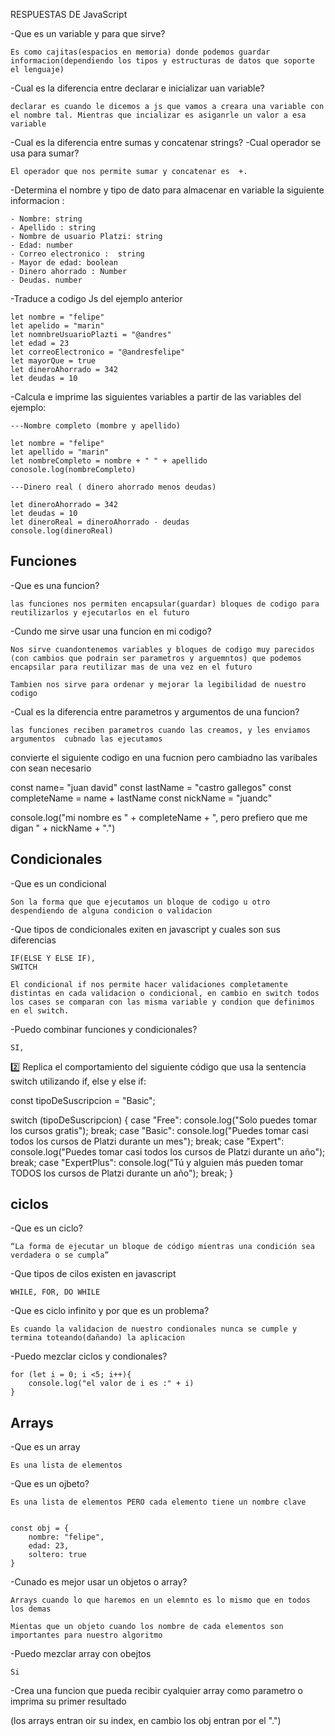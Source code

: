 RESPUESTAS DE JavaScript


-Que es un variable y para que sirve?

    Es como cajitas(espacios en memoria) donde podemos guardar informacion(dependiendo los tipos y estructuras de datos que soporte el lenguaje)


-Cual es la diferencia entre declarar e inicializar uan variable?

    declarar es cuando le dicemos a js que vamos a creara una variable con el nombre tal. Mientras que incializar es asiganrle un valor a esa variable


-Cual es la diferencia entre sumas y concatenar strings?
-Cual operador se usa para sumar?

    El operador que nos permite sumar y concatenar es  +.


-Determina el nombre y tipo de dato para almacenar en variable la siguiente informacion :

    - Nombre: string
    - Apellido : string
    - Nombre de usuario Platzi: string
    - Edad: number
    - Correo electronico :  string
    - Mayor de edad: boolean
    - Dinero ahorrado : Number
    - Deudas. number



-Traduce a codigo Js del ejemplo anterior
 
    let nombre = "felipe"
    let apelido = "marin"
    let nomnbreUsuarioPlazti = "@andres"
    let edad = 23
    let correoElectronico = "@andresfelipe"
    let mayorQue = true
    let dineroAhorrado = 342
    let deudas = 10


-Calcula e imprime las siguientes variables a partir de las variables del ejemplo:

    ---Nombre completo (mombre y apellido)

    let nombre = "felipe"
    let apellido = "marin"
    let nombreCompleto = nombre + " " + apellido
    conosole.log(nombreCompleto)

    ---Dinero real ( dinero ahorrado menos deudas)

    let dineroAhorrado = 342
    let deudas = 10
    let dineroReal = dineroAhorrado - deudas
    console.log(dineroReal)




## Funciones

-Que es una funcion?

    las funciones nos permiten encapsular(guardar) bloques de codigo para reutilizarlos y ejecutarlos en el futuro

-Cundo me sirve usar una funcion en mi codigo?

    Nos sirve cuandontenemos variables y bloques de codigo muy parecidos (con cambios que podrain ser parametros y arguemntos) que podemos encapsilar para reutilizar mas de una vez en el futuro 

    Tambien nos sirve para ordenar y mejorar la legibilidad de nuestro codigo



-Cual es la diferencia entre parametros y argumentos de una funcion? 

    las funciones reciben parametros cuando las creamos, y les enviamos argumentos  cubnado las ejecutamos


convierte el siguiente codigo en una fucnion pero cambiadno las varibales con sean necesario 


const name= "juan david"
const lastName = "castro gallegos"
const completeName = name + lastName
const nickName = "juandc"

console.log("mi nombre es " + completeName + ", pero prefiero que me digan " + nickName + ".")



## Condicionales

-Que es un condicional
    
    Son la forma que que ejecutamos un bloque de codigo u otro despendiendo de alguna condicion o validacion

-Que tipos de condicionales exiten en javascript y cuales son sus diferencias

    IF(ELSE Y ELSE IF),
    SWITCH

    El condicional if nos permite hacer validaciones completamente distintas en cada validacion o condicional, en cambio en switch todos los cases se comparan con las misma variable y condion que definimos en el switch.

-Puedo combinar funciones y condicionales? 
    
    SI, 



2️⃣ Replica el comportamiento del siguiente código que usa la sentencia switch utilizando if, else y else if:



const tipoDeSuscripcion = "Basic";

switch (tipoDeSuscripcion) {
   case "Free":
       console.log("Solo puedes tomar los cursos gratis");
       break;
   case "Basic":
       console.log("Puedes tomar casi todos los cursos de Platzi durante un mes");
       break;
   case "Expert":
       console.log("Puedes tomar casi todos los cursos de Platzi durante un año");
       break;
   case "ExpertPlus":
       console.log("Tú y alguien más pueden tomar TODOS los cursos de Platzi durante un año");
       break;
}



## ciclos

-Que es un ciclo?

    “La forma de ejecutar un bloque de código mientras una condición sea verdadera o se cumpla”  

-Que tipos de cilos existen en javascript

    WHILE, FOR, DO WHILE 
-Que es ciclo infinito y por que es un problema?

    Es cuando la validacion de nuestro condionales nunca se cumple y termina toteando(dañando) la aplicacion 

-Puedo mezclar ciclos y condionales? 

    for (let i = 0; i <5; i++){
        console.log("el valor de i es :" + i)
    }





## Arrays

-Que es un array

    Es una lista de elementos

-Que es un ojbeto?

    Es una lista de elementos PERO cada elemento tiene un nombre clave


    const obj = {
        nombre: "felipe",
        edad: 23,
        soltero: true
    }


-Cunado es mejor usar un objetos o array?

    Arrays cuando lo que haremos en un elemnto es lo mismo que en todos los demas

    Mientas que un objeto cuando los nombre de cada elementos son importantes para nuestro algoritmo


-Puedo mezclar array con obejtos 

    Si


-Crea una funcion que pueda recibir cyalquier array como parametro o imprima su primer resultado

(los arrays entran oir su index, en cambio los obj entran por el ".")

